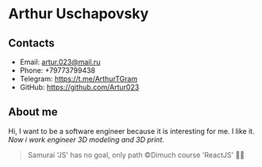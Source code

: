 # Arthur Uschapovsky
## **Contacts**
* Email: artur.023@mail.ru
* Phone: +79773799438
* Telegram: https://t.me/ArthurTGram
* GitHub: https://github.com/Artur023

## **About me**
Hi, I want to be a software engineer
because it is interesting for me. I like it.
*Now i work engineer 3D modeling and 3D print.*

> Samurai 'JS' has no goal, only path
©Dimuch course 'ReactJS' 🥷🏼